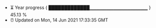 - ⏳ Year progress { █████████████▁▁▁▁▁▁▁▁▁▁▁▁▁▁▁▁▁ } 45.13 %
- ⏰ Updated on Mon, 14 Jun 2021 17:33:35 GMT

